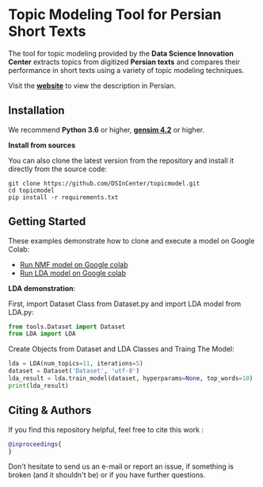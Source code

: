 # Topic Modeling Tool for Persian Short Texts

The tool for topic modeling provided by the **Data Science Innovation Center** extracts topics from digitized **Persian texts** and compares their performance in short texts using a variety of topic modeling techniques.

Visit the **[website](http://dslab.aut.ac.ir/fa/products/%d9%be%d8%b1%d8%af%d8%a7%d8%b2%d8%b4-%d9%85%d8%aa%d9%86-%d9%88-%d8%b2%d8%a8%d8%a7%d9%86-%d8%b7%d8%a8%db%8c%d8%b9%db%8c/%d8%a7%d8%a8%d8%b2%d8%a7%d8%b1-%d8%af%d8%b3%d8%aa%d9%87-%d8%a8%d9%86%d8%af%db%8c-%d9%85%d9%88%d8%b6%d9%88%d8%b9%db%8c/)** to view the description in Persian.

## Installation
We recommend **Python 3.6** or higher, **[gensim 4.2](https://radimrehurek.com/gensim/)** or higher.

**Install from sources**

You can also clone the latest version from the repository and install it directly from the source code:

```
git clone https://github.com/DSInCenter/topicmodel.git
cd topicmodel
pip install -r requirements.txt
```

## Getting Started
These examples demonstrate how to clone and execute a model on Google Colab:
- [Run NMF model on Google colab](https://colab.research.google.com/drive/1l7Fs6yYrbIy9fXyTBflMXGaVQjh10RPn?usp=sharing)
- [Run LDA model on Google colab](https://colab.research.google.com/drive/1yhNeh6J177fSQxEZE7OTLJMWtvff7LDA?usp=sharing) 

**LDA demonstration**:

First, import Dataset Class from Dataset.py and import LDA model from LDA.py:
````python
from tools.Dataset import Dataset
from LDA import LDA
````

Create Objects from Dataset and LDA Classes and Traing The Model:
````python
lda = LDA(num_topics=11, iterations=5)
dataset = Dataset('Dataset', 'utf-8')
lda_result = lda.train_model(dataset, hyperparams=None, top_words=10)
print(lda_result)
````

## Citing & Authors
If you find this repository helpful, feel free to cite this work []():

```bibtex 
@inproceedings{
}
```

Don't hesitate to send us an e-mail or report an issue, if something is broken (and it shouldn't be) or if you have further questions.

